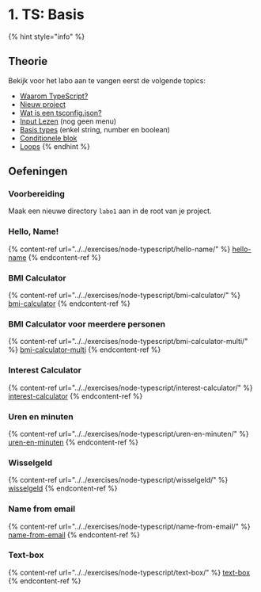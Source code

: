 # 1. TS: Basis

{% hint style="info" %}
## Theorie

Bekijk voor het labo aan te vangen eerst de volgende topics:

* [Waarom TypeScript?](../../cursus/nodejs-+-typescript/waarom-typescript.md)
* [Nieuw project](../../cursus/nodejs-+-typescript/projectmaken.md)
* [Wat is een tsconfig.json?](../../cursus/wat-is-nodejs/wat-is-een-tsconfig.json/)
* [Input Lezen](../../cursus/nodejs-+-typescript/input-lezen.md) (nog geen menu)
* [Basis types](../../cursus/nodejs-+-typescript/type-systeem/basic-types.md) (enkel string, number en boolean)
* [Conditionele blok](../../cursus/wat-is-nodejs/conditionele-blok.md)
* [Loops](../../cursus/wat-is-nodejs/loops.md)
{% endhint %}

## Oefeningen

### Voorbereiding

Maak een nieuwe directory `labo1` aan in de root van je project.

### Hello, Name!

{% content-ref url="../../exercises/node-typescript/hello-name/" %}
[hello-name](../../exercises/node-typescript/hello-name/)
{% endcontent-ref %}

### BMI Calculator

{% content-ref url="../../exercises/node-typescript/bmi-calculator/" %}
[bmi-calculator](../../exercises/node-typescript/bmi-calculator/)
{% endcontent-ref %}

### BMI Calculator voor meerdere personen

{% content-ref url="../../exercises/node-typescript/bmi-calculator-multi/" %}
[bmi-calculator-multi](../../exercises/node-typescript/bmi-calculator-multi/)
{% endcontent-ref %}

### Interest Calculator

{% content-ref url="../../exercises/node-typescript/interest-calculator/" %}
[interest-calculator](../../exercises/node-typescript/interest-calculator/)
{% endcontent-ref %}

### Uren en minuten

{% content-ref url="../../exercises/node-typescript/uren-en-minuten/" %}
[uren-en-minuten](../../exercises/node-typescript/uren-en-minuten/)
{% endcontent-ref %}

### Wisselgeld

{% content-ref url="../../exercises/node-typescript/wisselgeld/" %}
[wisselgeld](../../exercises/node-typescript/wisselgeld/)
{% endcontent-ref %}

### Name from email

{% content-ref url="../../exercises/node-typescript/name-from-email/" %}
[name-from-email](../../exercises/node-typescript/name-from-email/)
{% endcontent-ref %}

### Text-box

{% content-ref url="../../exercises/node-typescript/text-box/" %}
[text-box](../../exercises/node-typescript/text-box/)
{% endcontent-ref %}
